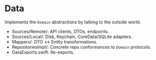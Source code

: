 # Data

Implements the `Domain` abstractions by talking to the outside world.

- Sources/Remote/: API clients, DTOs, endpoints.
- Sources/Local/: Disk, Keychain, CoreData/SQLite adapters.
- Mappers/: DTO ↔ Entity transformations.
- RepositoriesImpl/: Concrete repo conformances to `Domain` protocols.
- DataExports.swift: Re-exports.
